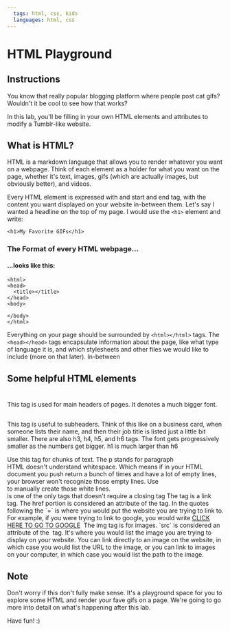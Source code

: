 ```yaml
---
  tags: html, css, kids
  languages: html, css
---
```


# HTML Playground

## Instructions

You know that really popular blogging platform where people post cat gifs? Wouldn't it be cool to see how that works?

In this lab, you'll be filling in your own HTML elements and attributes to modify a Tumblr-like website.

## What is HTML?

HTML is a markdown language that allows you to render whatever you want on a webpage. Think of each element as a holder for what you want on the page, whether it's text, images, gifs (which are actually images, but obviously better), and videos.

Every HTML element is expressed with and start and end tag, with the content you want displayed on your website in-between them. Let's say I wanted a headline on the top of my page. I would use the `<h1>` element and write:

`<h1>My Favorite GIFs</h1>`

### The Format of every HTML webpage...

#### ...looks like this:

```
<html>
<head>
  <title></title>
</head>
<body>

</body>
</html>
```

Everything on your page should be surrounded by `<html></html>` tags. The `<head></head>` tags encapsulate information about the page, like what type of language it is, and which stylesheets and other files we would like to include (more on that later). In-between

## Some helpful HTML elements
<h1></h1> This tag is used for main headers of pages. It denotes a much bigger font.
<h2></h2> This tag is useful to subheaders. Think of this like on a business card, when someone lists their name, and then their job title is listed just a little bit smaller. There are also h3, h4, h5, and h6 tags. The font gets progressively smaller as the numbers get bigger. h1 is much larger than h6
<p></p> Use this tag for chunks of text. The p stands for paragraph
<br> HTML doesn't understand whitespace. Which means if in your HTML document you push return a bunch of times and have a lot of empty lines, your browser won't recognize those empty lines. Use <br> to manually create those white lines. <br> is one of the only tags that doesn't require a closing tag
<a href=""></a> The <a> tag is a link tag. The href portion is considered an attribute of the <a> tag. In the quotes following the `=` is where you would put the website you are trying to link to. For example, if you were trying to link to google, you would write <a href="www.google.com">CLICK HERE TO GO TO GOOGLE</a>
<img src=""></img> The img tag is for images. `src` is considered an attribute of the <img> tag. It's where you would list the image you are trying to display on your website. You can link directly to an image on the website, in which case you would list the URL to the image, or you can link to images on your computer, in which case you would list the path to the image.  




## Note

Don't worry if this don't fully make sense. It's a playground space for you to explore some HTML and render your fave gifs on a page. We're going to go more into detail on what's happening after this lab.

Have fun! :)